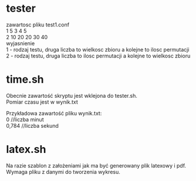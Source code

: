 # tester
zawartosc pliku test1.conf  
1 5 3 4 5  
2 10 20 20 30 40  
wyjasnienie  
1 - rodzaj testu, druga liczba to wielkosc zbioru a kolejne to ilosc permutacji  
2 - rodzaj testu, druga liczba to ilosc permutacji a kolejne to wielkosc zbioru  


# time.sh
Obecnie zawartość skryptu jest wklejona do tester.sh. <br />
Pomiar czasu jest w wynik.txt <br />

Przykładowa zawartość pliku wynik.txt: <br />
0 //liczba minut <br />
0,784 //liczba sekund <br />

# latex.sh
Na razie szablon z założeniami jak ma być generowany plik latexowy i pdf.
Wymaga pliku z danymi do tworzenia wykresu.
